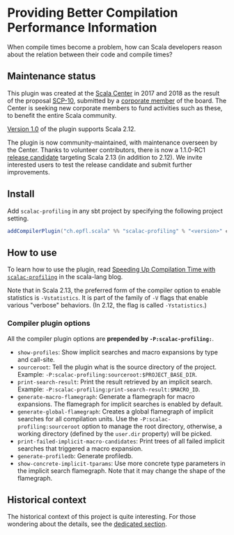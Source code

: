 # Providing Better Compilation Performance Information

When compile times become a problem, how can Scala developers reason about
the relation between their code and compile times?

## Maintenance status

This plugin was created at the [Scala Center](http://scala.epfl.ch) in 2017 and 2018 as the result of the proposal [SCP-10](https://github.com/scalacenter/advisoryboard/blob/main/proposals/010-compiler-profiling.md), submitted by a [corporate member](https://scala.epfl.ch/corporate-membership.html) of the board. The Center is seeking new corporate members to fund activities such as these, to benefit the entire Scala community.

[Version 1.0](https://github.com/scalacenter/scalac-profiling/releases/tag/v1.0.0) of the plugin supports Scala 2.12.

The plugin is now community-maintained, with maintenance overseen by the Center. Thanks to volunteer contributors, there is now a 1.1.0-RC1 [release candidate](https://github.com/scalacenter/scalac-profiling/releases/tag/v1.1.0-RC1) targeting Scala 2.13 (in addition to 2.12). We invite interested users to test the release candidate and submit further improvements.

## Install

Add `scalac-profiling` in any sbt project by specifying the following project
setting.

```scala
addCompilerPlugin("ch.epfl.scala" %% "scalac-profiling" % "<version>" cross CrossVersion.full)
```

## How to use

To learn how to use the plugin, read [Speeding Up Compilation Time with `scalac-profiling`](https://www.scala-lang.org/blog/2018/06/04/scalac-profiling.html) in the scala-lang blog.

Note that in Scala 2.13, the preferred form of the compiler option to enable statistics is `-Vstatistics`. It is part of the family of `-V` flags that enable various "verbose" behaviors. (In 2.12, the flag is called `-Ystatistics`.)

### Compiler plugin options

All the compiler plugin options are **prepended by `-P:scalac-profiling:`**.

* `show-profiles`: Show implicit searches and macro expansions by type and
  call-site.
* `sourceroot`: Tell the plugin what is the source directory of the project.
  Example: `-P:scalac-profiling:sourceroot:$PROJECT_BASE_DIR`.
* `print-search-result`: Print the result retrieved by an implicit search.
  Example: `-P:scalac-profiling:print-search-result:$MACRO_ID`.
* `generate-macro-flamegraph`: Generate a flamegraph for macro expansions. The
  flamegraph for implicit searches is enabled by default.
* `generate-global-flamegraph`: Creates a global flamegraph of implicit searches for all compilation units. 
  Use the `-P:scalac-profiling:sourceroot` option to manage the root directory, 
  otherwise, a working directory (defined by the `user.dir` property) will be picked.
* `print-failed-implicit-macro-candidates`: Print trees of all failed implicit
  searches that triggered a macro expansion.
* `generate-profiledb`: Generate profiledb.
* `show-concrete-implicit-tparams`: Use more concrete type parameters in the
  implicit search flamegraph. Note that it may change the shape of the
  flamegraph.

## Historical context

The historical context of this project is quite interesting. For those wondering about the details, see the [dedicated section](HISTORICALCONTEXT.md).
